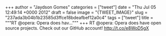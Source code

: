 
+++
author = "Jaydson Gomes"
categories = ["tweet"]
date = "Thu Jul 05 12:49:14 +0000 2012"
draft = false
image = "{TWEET_IMAGE}"
slug = "237ada3b04b1b23585d3ffce18bdeafbef12a0c4"
tags = ["tweet"]
title = """RT @opera: Opera does hav..."""
+++
RT @opera: Opera does have open source projects. Check out our GitHub account! http://t.co/e8WoD5gX
